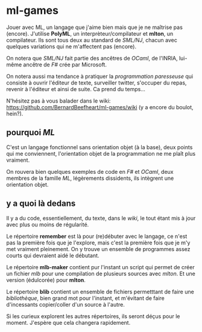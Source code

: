 ml-games
========

Jouer avec ML, un langage que j'aime bien mais que je ne maîtrise pas (encore). J'utilise __PolyML__, un interprèteur/compilateur et __mlton__, un compilateur. Ils sont tous deux au standard de _SML/NJ_, chacun avec quelques variations qui ne m'affectent pas (encore).

On notera que _SML/NJ_ fait partie des ancêtres de _OCaml_, de l'INRIA, lui-même ancêtre de _F#_ crée par Microsoft.

On notera aussi ma tendance à pratiquer la _programmation paresseuse_ qui consiste à ouvrir l'éditeur de texte, surveiller twitter, s'occuper du repas, revenir à l'éditeur et ainsi de suite. Ca prend du temps...

N'hésitez pas à vous balader dans le wiki: https://github.com/BernardBeefheart/ml-games/wiki (y a encore du boulot, hein?).

pourquoi _ML_
-------------

C'est un langage fonctionnel sans orientation objet (à la base), deux points qui me conviennent, l'orientation objet de la programmation ne me plaît plus vraiment.

On rouvera bien quelques exemples de code en _F#_ et _OCaml_, deux membres de la famille _ML_, légèrements dissidents, ils intègrent une orientation objet.

y a quoi là dedans
-------------------

Il y a du code, essentiellement, du texte, dans le _wiki_, le tout étant mis à jour avec plus ou moins de régularité.


Le répertoire __remember__ est là pour (re)débuter avec le langage, ce n'est pas la première fois que je l'explore, mais c'est la première fois que je m'y met vraiment pleinement. On y trouve un ensemble de programmes assez courts qui devraient aidé le débutant.

Le répertoire __mlb-maker__ contient pur l'instant un script qui permet de créer un fichier _mlb_ pour une compilation de plusieurs sources avec _mlton_. Et une version (édulcorée) pour __mlton__.

Le répertoire __blib__ contient un ensemble de fichiers permetttant de faire une _bibliothèque_, bien grand mot pour l'instant, et m'évitant de faire d'incessants copier/coller d'un source à l'autre.

Si les curieux explorent les autres répertoires, ils seront déçus pour le moment. J'espère que cela changera rapidement.


